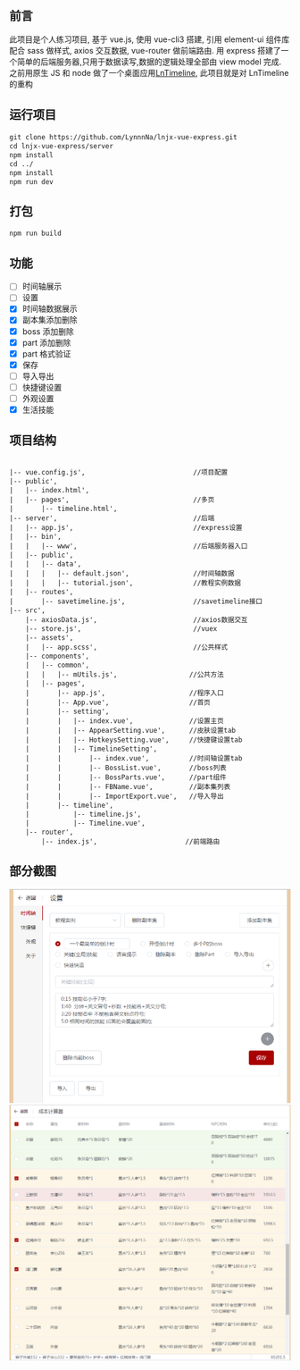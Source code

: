 
## 前言

此项目是个人练习项目, 基于 vue.js, 使用 vue-cli3 搭建, 引用 element-ui 组件库配合 sass 做样式, axios 交互数据, vue-router 做前端路由. 用 express 搭建了一个简单的后端服务器,只用于数据读写,数据的逻辑处理全部由 view model 完成.
之前用原生 JS 和 node 做了一个桌面应用[LnTimeline](https://github.com/LynnnNa/LnTimeline), 此项目就是对 LnTimeline 的重构

## 运行项目

```
git clone https://github.com/LynnnNa/lnjx-vue-express.git
cd lnjx-vue-express/server
npm install
cd ../
npm install
npm run dev
```
## 打包
```
npm run build
```
## 功能

- [ ] 时间轴展示
- [ ] 设置
- [x] 时间轴数据展示
- [x] 副本集添加删除
- [x] boss 添加删除
- [x] part 添加删除
- [x] part 格式验证
- [x] 保存
- [ ] 导入导出
- [ ] 快捷键设置
- [ ] 外观设置
- [x] 生活技能

## 项目结构
```

|-- vue.config.js',                           //项目配置
|-- public',
|   |-- index.html',						  
|   |-- pages', 			                  //多页
|       |-- timeline.html',					
|-- server',                                  //后端
|   |-- app.js',							  //express设置
|   |-- bin',
|   |   |-- www',							  //后端服务器入口
|   |-- public',
|   |   |-- data',
|   |   |   |-- default.json',				  //时间轴数据
|   |   |   |-- tutorial.json',				  //教程实例数据
|   |-- routes',
|       |-- savetimeline.js',				  //savetimeline接口
|-- src',
    |-- axiosData.js',						  //axios数据交互
    |-- store.js',							  //vuex
    |-- assets',
    |   |-- app.scss',						  //公共样式
    |-- components',						  
    |   |-- common',
    |   |   |-- mUtils.js',					 //公共方法
    |   |-- pages',
    |       |-- app.js',					 //程序入口
    |       |-- App.vue',					 //首页
    |       |-- setting',						
    |       |   |-- index.vue',			     //设置主页
    |       |   |-- AppearSetting.vue',      //皮肤设置tab
    |       |   |-- HotkeysSetting.vue',	 //快捷键设置tab
    |       |   |-- TimelineSetting',        
    |       |       |-- index.vue',          //时间轴设置tab
    |       |       |-- BossList.vue',		 //boss列表
    |       |       |-- BossParts.vue',      //part组件
    |       |       |-- FBName.vue',         //副本集列表
    |       |       |-- ImportExport.vue',   //导入导出
    |       |-- timeline',					
    |           |-- timeline.js',            
    |           |-- Timeline.vue',
    |-- router',
        |-- index.js',						//前端路由

```

## 部分截图

<img src="/appimg/setting.png?raw=true" alt="设置">
<img src="/appimg/jobber.png?raw=true" alt="成本">